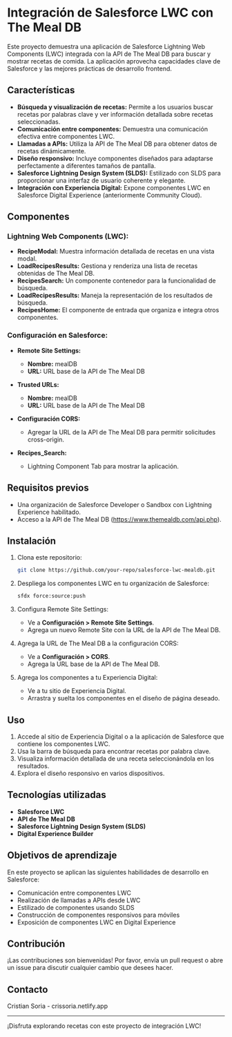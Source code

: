 # Integración de Salesforce LWC con The Meal DB

Este proyecto demuestra una aplicación de Salesforce Lightning Web Components (LWC) integrada con la API de The Meal DB para buscar y mostrar recetas de comida. La aplicación aprovecha capacidades clave de Salesforce y las mejores prácticas de desarrollo frontend.

## Características

- **Búsqueda y visualización de recetas:** Permite a los usuarios buscar recetas por palabras clave y ver información detallada sobre recetas seleccionadas.
- **Comunicación entre componentes:** Demuestra una comunicación efectiva entre componentes LWC.
- **Llamadas a APIs:** Utiliza la API de The Meal DB para obtener datos de recetas dinámicamente.
- **Diseño responsivo:** Incluye componentes diseñados para adaptarse perfectamente a diferentes tamaños de pantalla.
- **Salesforce Lightning Design System (SLDS):** Estilizado con SLDS para proporcionar una interfaz de usuario coherente y elegante.
- **Integración con Experiencia Digital:** Expone componentes LWC en Salesforce Digital Experience (anteriormente Community Cloud).

## Componentes

### Lightning Web Components (LWC):

- **RecipeModal:** Muestra información detallada de recetas en una vista modal.
- **LoadRecipesResults:** Gestiona y renderiza una lista de recetas obtenidas de The Meal DB.
- **RecipesSearch:** Un componente contenedor para la funcionalidad de búsqueda.
- **LoadRecipesResults:** Maneja la representación de los resultados de búsqueda.
- **RecipesHome:** El componente de entrada que organiza e integra otros componentes.

### Configuración en Salesforce:

- **Remote Site Settings:**
  - **Nombre:** mealDB
  - **URL:** URL base de la API de The Meal DB

- **Trusted URLs:**
  - **Nombre:** mealDB
  - **URL:** URL base de la API de The Meal DB

- **Configuración CORS:**
  - Agregar la URL de la API de The Meal DB para permitir solicitudes cross-origin.
- **Recipes_Search:**
  - Lightning Component Tab para mostrar la aplicación.

## Requisitos previos

- Una organización de Salesforce Developer o Sandbox con Lightning Experience habilitado.
- Acceso a la API de The Meal DB (https://www.themealdb.com/api.php).

## Instalación

1. Clona este repositorio:
   ```bash
   git clone https://github.com/your-repo/salesforce-lwc-mealdb.git
   ```

2. Despliega los componentes LWC en tu organización de Salesforce:
   ```bash
   sfdx force:source:push
   ```

3. Configura Remote Site Settings:
   - Ve a **Configuración > Remote Site Settings**.
   - Agrega un nuevo Remote Site con la URL de la API de The Meal DB.

4. Agrega la URL de The Meal DB a la configuración CORS:
   - Ve a **Configuración > CORS**.
   - Agrega la URL base de la API de The Meal DB.

5. Agrega los componentes a tu Experiencia Digital:
   - Ve a tu sitio de Experiencia Digital.
   - Arrastra y suelta los componentes en el diseño de página deseado.

## Uso

1. Accede al sitio de Experiencia Digital o a la aplicación de Salesforce que contiene los componentes LWC.
2. Usa la barra de búsqueda para encontrar recetas por palabra clave.
3. Visualiza información detallada de una receta seleccionándola en los resultados.
4. Explora el diseño responsivo en varios dispositivos.

## Tecnologías utilizadas

- **Salesforce LWC**
- **API de The Meal DB**
- **Salesforce Lightning Design System (SLDS)**
- **Digital Experience Builder**

## Objetivos de aprendizaje

En este proyecto se aplican las siguientes habilidades de desarrollo en Salesforce:

- Comunicación entre componentes LWC
- Realización de llamadas a APIs desde LWC
- Estilizado de componentes usando SLDS
- Construcción de componentes responsivos para móviles
- Exposición de componentes LWC en Digital Experience

## Contribución

¡Las contribuciones son bienvenidas! Por favor, envía un pull request o abre un issue para discutir cualquier cambio que desees hacer.

## Contacto

Cristian Soria - crissoria.netlify.app


---

¡Disfruta explorando recetas con este proyecto de integración LWC!

